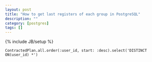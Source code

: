 ```yaml
---
layout: post
title: "How to get last registers of each group in PostgreSQL"
description: ""
category: [postgres]
tags: []
---
```

{% include JB/setup %}

    ContractedPlan.all.order(:user_id, start: :desc).select('DISTINCT ON(user_id) *')